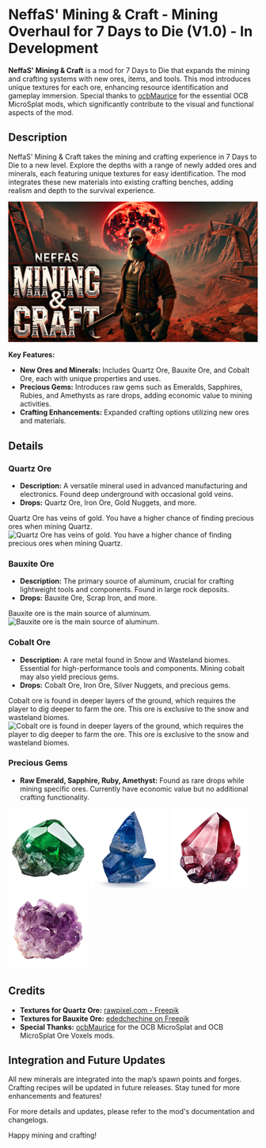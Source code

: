 # NeffaS' Mining & Craft - Mining Overhaul for 7 Days to Die (V1.0) - In Development

**NeffaS' Mining & Craft** is a mod for 7 Days to Die that expands the mining and crafting systems with new ores, items, and tools. This mod introduces unique textures for each ore, enhancing resource identification and gameplay immersion. Special thanks to [ocbMaurice](https://github.com/OCB7D2D) for the essential OCB MicroSplat mods, which significantly contribute to the visual and functional aspects of the mod.

## Description

NeffaS' Mining & Craft takes the mining and crafting experience in 7 Days to Die to a new level. Explore the depths with a range of newly added ores and minerals, each featuring unique textures for easy identification. The mod integrates these new materials into existing crafting benches, adding realism and depth to the survival experience.

![](./ImageExamples/coverNeffasMiningCraft.png)


**Key Features:**
- **New Ores and Minerals:** Includes Quartz Ore, Bauxite Ore, and Cobalt Ore, each with unique properties and uses.
- **Precious Gems:** Introduces raw gems such as Emeralds, Sapphires, Rubies, and Amethysts as rare drops, adding economic value to mining activities.
- **Crafting Enhancements:** Expanded crafting options utilizing new ores and materials.

## Details

### Quartz Ore
- **Description:** A versatile mineral used in advanced manufacturing and electronics. Found deep underground with occasional gold veins.
- **Drops:** Quartz Ore, Iron Ore, Gold Nuggets, and more.

Quartz Ore has veins of gold. You have a higher chance of finding precious ores when mining Quartz.
![Quartz Ore has veins of gold. You have a higher chance of finding precious ores when mining Quartz.](./ImageExamples/quartzOre.png)

### Bauxite Ore
- **Description:** The primary source of aluminum, crucial for crafting lightweight tools and components. Found in large rock deposits.
- **Drops:** Bauxite Ore, Scrap Iron, and more.

Bauxite ore is the main source of aluminum.
![Bauxite ore is the main source of aluminum.](./ImageExamples/bauxiteOre.png)

### Cobalt Ore
- **Description:** A rare metal found in Snow and Wasteland biomes. Essential for high-performance tools and components. Mining cobalt may also yield precious gems.
- **Drops:** Cobalt Ore, Iron Ore, Silver Nuggets, and precious gems.

Cobalt ore is found in deeper layers of the ground, which requires the player to dig deeper to farm the ore. This ore is exclusive to the snow and wasteland biomes.
![Cobalt ore is found in deeper layers of the ground, which requires the player to dig deeper to farm the ore. This ore is exclusive to the snow and wasteland biomes.](./ImageExamples/cobaltVoxelOre.png)

### Precious Gems
- **Raw Emerald, Sapphire, Ruby, Amethyst:** Found as rare drops while mining specific ores. Currently have economic value but no additional crafting functionality.

![](./UIAtlases/ItemIconAtlas/resourceRawEmerald.png) ![](./UIAtlases/ItemIconAtlas/resourceRawSapphire.png) ![](./UIAtlases/ItemIconAtlas/resourceRawRuby.png) ![](./UIAtlases/ItemIconAtlas/resourceRawAmethyst.png)

## Credits
- **Textures for Quartz Ore:** [rawpixel.com - Freepik](https://www.freepik.com/free-photo/gray-gold-marble-textured-background_17592797.htm)
- **Textures for Bauxite Ore:** [ededchechine on Freepik](https://www.freepik.com/free-photo/background-red-granite-details-old-foundation-medieval-scandinavian-house-from-granite-stones-held-together-with-mortar-natural-background-idea-interior-wallpaper_28877243.htm)
- **Special Thanks:** [ocbMaurice](https://github.com/OCB7D2D) for the OCB MicroSplat and OCB MicroSplat Ore Voxels mods.

## Integration and Future Updates

All new minerals are integrated into the map’s spawn points and forges. Crafting recipes will be updated in future releases. Stay tuned for more enhancements and features!

For more details and updates, please refer to the mod's documentation and changelogs.

Happy mining and crafting!
